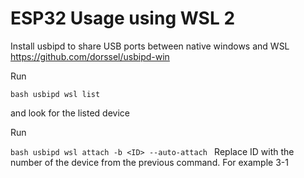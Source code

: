 # ESP32 Usage using WSL 2

Install usbipd to share USB ports between native windows and WSL
https://github.com/dorssel/usbipd-win

Run

`bash
usbipd wsl list
`

and look for the listed device

Run

`bash
usbipd wsl attach -b <ID> --auto-attach
`
Replace ID with the number of the device from the previous command. For example 3-1
